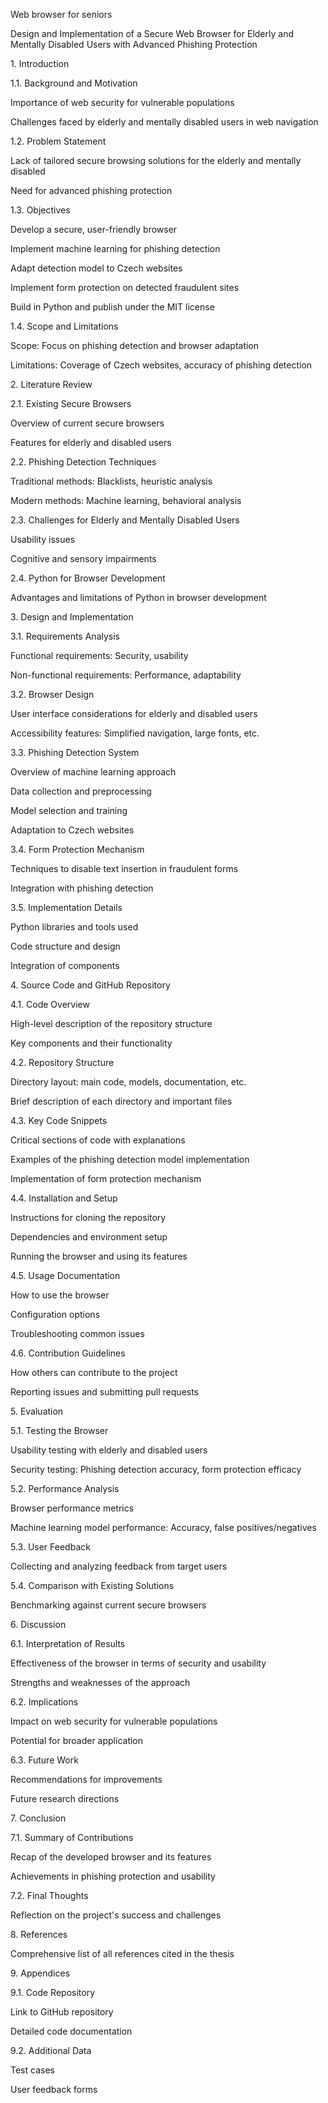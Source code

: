 Web browser for seniors

Design and Implementation of a Secure Web Browser for Elderly and Mentally Disabled Users with Advanced Phishing Protection

1\. Introduction

1.1. Background and Motivation

Importance of web security for vulnerable populations

Challenges faced by elderly and mentally disabled users in web navigation

1.2. Problem Statement

Lack of tailored secure browsing solutions for the elderly and mentally disabled

Need for advanced phishing protection

1.3. Objectives

Develop a secure, user-friendly browser

Implement machine learning for phishing detection

Adapt detection model to Czech websites

Implement form protection on detected fraudulent sites

Build in Python and publish under the MIT license

1.4. Scope and Limitations

Scope: Focus on phishing detection and browser adaptation

Limitations: Coverage of Czech websites, accuracy of phishing detection

2\. Literature Review

2.1. Existing Secure Browsers

Overview of current secure browsers

Features for elderly and disabled users

2.2. Phishing Detection Techniques

Traditional methods: Blacklists, heuristic analysis

Modern methods: Machine learning, behavioral analysis

2.3. Challenges for Elderly and Mentally Disabled Users

Usability issues

Cognitive and sensory impairments

2.4. Python for Browser Development

Advantages and limitations of Python in browser development

3\. Design and Implementation

3.1. Requirements Analysis

Functional requirements: Security, usability

Non-functional requirements: Performance, adaptability

3.2. Browser Design

User interface considerations for elderly and disabled users

Accessibility features: Simplified navigation, large fonts, etc.

3.3. Phishing Detection System

Overview of machine learning approach

Data collection and preprocessing

Model selection and training

Adaptation to Czech websites

3.4. Form Protection Mechanism

Techniques to disable text insertion in fraudulent forms

Integration with phishing detection

3.5. Implementation Details

Python libraries and tools used

Code structure and design

Integration of components

4\. Source Code and GitHub Repository

4.1. Code Overview

High-level description of the repository structure

Key components and their functionality

4.2. Repository Structure

Directory layout: main code, models, documentation, etc.

Brief description of each directory and important files

4.3. Key Code Snippets

Critical sections of code with explanations

Examples of the phishing detection model implementation

Implementation of form protection mechanism

4.4. Installation and Setup

Instructions for cloning the repository

Dependencies and environment setup

Running the browser and using its features

4.5. Usage Documentation

How to use the browser

Configuration options

Troubleshooting common issues

4.6. Contribution Guidelines

How others can contribute to the project

Reporting issues and submitting pull requests

5\. Evaluation

5.1. Testing the Browser

Usability testing with elderly and disabled users

Security testing: Phishing detection accuracy, form protection efficacy

5.2. Performance Analysis

Browser performance metrics

Machine learning model performance: Accuracy, false positives/negatives

5.3. User Feedback

Collecting and analyzing feedback from target users

5.4. Comparison with Existing Solutions

Benchmarking against current secure browsers

6\. Discussion

6.1. Interpretation of Results

Effectiveness of the browser in terms of security and usability

Strengths and weaknesses of the approach

6.2. Implications

Impact on web security for vulnerable populations

Potential for broader application

6.3. Future Work

Recommendations for improvements

Future research directions

7\. Conclusion

7.1. Summary of Contributions

Recap of the developed browser and its features

Achievements in phishing protection and usability

7.2. Final Thoughts

Reflection on the project's success and challenges

8\. References

Comprehensive list of all references cited in the thesis

9\. Appendices

9.1. Code Repository

Link to GitHub repository

Detailed code documentation

9.2. Additional Data

Test cases

User feedback forms
